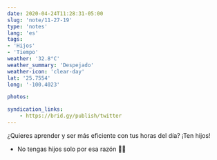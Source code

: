 ```yaml
---
date: 2020-04-24T11:28:31-05:00
slug: 'note/11-27-19'
type: 'notes'
lang: 'es'
tags:
- 'Hijos'
- 'Tiempo'
weather: '32.8°C'
weather_summary: 'Despejado'
weather-icon: 'clear-day'
lat: '25.7554'
long: '-100.4023'

photos:

syndication_links:
    - https://brid.gy/publish/twitter
---
```

¿Quieres aprender y ser más eficiente con tus horas del día? ¡Ten hijos!

* No tengas hijos solo por esa razón 🙏🏼

  
